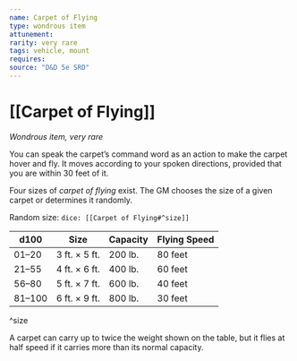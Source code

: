 ```yaml
---
name: Carpet of Flying
type: wondrous item
attunement: 
rarity: very rare
tags: vehicle, mount
requires: 
source: "D&D 5e SRD"
---
```

# [[Carpet of Flying]]

*Wondrous item, very rare*

You can speak the carpet’s command word as an action to make the carpet hover and fly. It moves according to your spoken directions, provided that you are within 30 feet of it.

Four sizes of *carpet of flying* exist. The GM chooses the size of a given carpet or determines it randomly.

Random size: `dice: [[Carpet of Flying#^size]]`

| d100   | Size          | Capacity | Flying Speed |
|--------|---------------|----------|--------------|
| 01–20  | 3 ft. × 5 ft. | 200 lb.  | 80 feet      |
| 21–55  | 4 ft. × 6 ft. | 400 lb.  | 60 feet      |
| 56–80  | 5 ft. × 7 ft. | 600 lb.  | 40 feet      |
| 81–100 | 6 ft. × 9 ft. | 800 lb.  | 30 feet      |
^size

A carpet can carry up to twice the weight shown on the table, but it flies at half speed if it carries more than its normal capacity.